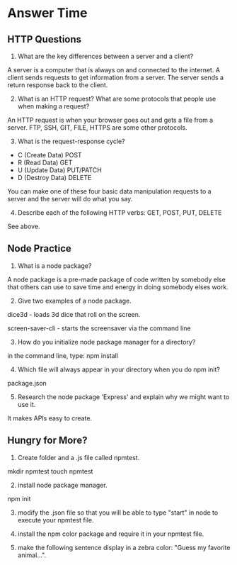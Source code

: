 # Answer Time

## HTTP Questions

1. What are the key differences between a server and a client?

A server is a computer that is always on and connected to the internet.  A client sends requests to get information from a server.  The server sends a return response back to the client.

2. What is an HTTP request? What are some protocols that people use when making a request?

An HTTP request is when your browser goes out and gets a file from a server.  FTP, SSH, GIT, FILE, HTTPS are some other protocols.

3. What is the request-response cycle?

- C  (Create Data) POST
- R  (Read Data) GET
- U  (Update Data) PUT/PATCH
- D  (Destroy Data) DELETE

You can make one of these four basic data manipulation requests to a server and the server will do what you say.

4. Describe each of the following HTTP verbs: GET, POST, PUT, DELETE

See above.

## Node Practice

1. What is a node package?

  A node package is a pre-made package of code written by somebody else that others can use to save time and energy in doing somebody elses work.

2. Give two examples of a node package.

  dice3d - loads 3d dice that roll on the screen.

  screen-saver-cli  - starts the screensaver via the command line

3. How do you initialize node package manager for a directory?

  in the command line, type: npm install <insert name of package here>

4. Which file will always appear in your directory when you do npm init?

  package.json

5. Research the node package 'Express' and explain why we might want to use it.

  It makes APIs easy to create.  



## Hungry for More?

1. Create folder and a .js file called npmtest.

  mkdir npmtest
  touch npmtest

2. install node package manager.

  npm init

3. modify the .json file so that you will be able to type "start"  in node to execute your npmtest file.



4. install the npm color package and require it in your npmtest file.



5. make the following sentence display in a zebra color: "Guess my favorite animal...".

  
